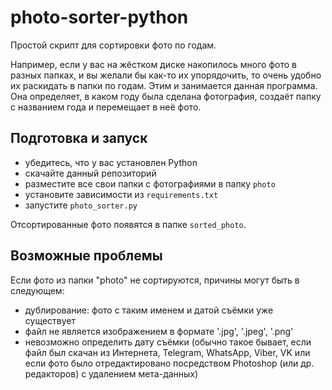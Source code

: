 # photo-sorter-python
Простой скрипт для сортировки фото по годам.

Например, если у вас на жёстком диске накопилось много фото в разных папках, и вы желали бы как-то их упорядочить, 
то очень удобно их раскидать в папки по годам. Этим и занимается данная программа. Она определяет,
в каком году была сделана фотография, создаёт папку с названием года и перемещает в неё фото.


## Подготовка и запуск
- убедитесь, что у вас установлен Python
- скачайте данный репозиторий
- разместите все свои папки с фотографиями в папку `photo`
- установите зависимости из `requirements.txt`
- запустите `photo_sorter.py`

Отсортированные фото появятся в папке `sorted_photo`.


## Возможные проблемы

Если фото из папки "photo" не сортируются, причины могут быть в следующем:
- дублирование: фото с таким именем и датой съёмки уже существует
- файл не является изображением в формате '.jpg', '.jpeg', '.png'
- невозможно определить дату съёмки (обычно такое бывает, если файл был скачан из Интернета, Telegram, WhatsApp, Viber, VK или если фото было отредактировано посредством Photoshop (или др. редакторов) с удалением мета-данных)
